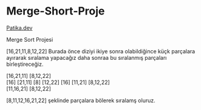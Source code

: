# Merge-Short-Proje
[Patika.dev](https://www.patika.dev/tr)


Merge Sort Projesi

[16,21,11,8,12,22] 
Burada önce diziyi ikiye sonra olabildiğince küçk parçalara ayırarak sıralama yapacağız daha sonraa bu sıralanmış parçaları birleştireceğiz.

[16,21,11]               [8,12,22]  
[16]   [21,11]         [8]        [12,22]
[16]   [11,21]           [8,12,22]  
[11,16,21]                [8,12,22]  

[8,11,12,16,21,22] şeklinde parçalara bölerek sıralamş oluruz.
